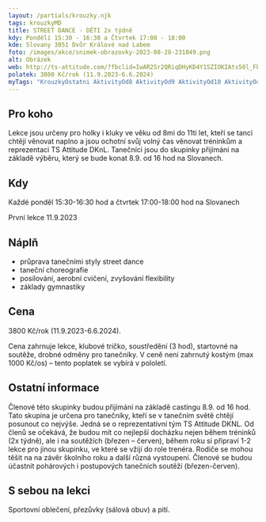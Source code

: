 ```yaml
---
layout: /partials/krouzky.njk
tags: krouzkyMD
title: STREET DANCE - DĚTI 2x týdně
kdy: Pondělí 15:30 - 16:30 a Čtvrtek 17:00 - 18:00
kde: Slovany 3051 Dvůr Králové nad Labem
foto: /images/akce/snimek-obrazovky-2023-08-28-231849.png
alt: Obrázek
web: http://ts-attitude.com/?fbclid=IwAR2Sr2QRiqDHyKD4Y1SZIOKIAts50l_Fbl4mu0ArOUoGUs6IVA-w3G8VGLE
polatek: 3800 Kč/rok (11.9.2023-6.6.2024)
myTags: "KrouzkyOstatni AktivityOd8 AktivityOd9 AktivityOd10 AktivityOd11 "
---
```

<!--StartFragment-->

## Pro koho

Lekce jsou určeny pro holky i kluky ve věku od 8mi do 11ti let, kteří se tanci chtějí věnovat naplno a jsou ochotní svůj volný čas věnovat tréninkům a reprezentaci TS Attitude DKnL. Tanečníci jsou do skupinky přijímáni na základě výběru, který se bude konat 8.9. od 16 hod na Slovanech.

## Kdy

Každé ponděl 15:30-16:30 hod a čtvrtek 17:00-18:00 hod na Slovanech

První lekce 11.9.2023

## Náplň

* průprava tanečními styly street dance
* taneční choreografie
* posilování, aerobní cvičení, zvyšování flexibility
* základy gymnastiky

## Cena

3800 Kč/rok (11.9.2023-6.6.2024).

Cena zahrnuje lekce, klubové tričko, soustředění (3 hod), startovné na soutěže, drobné odměny pro tanečníky. V ceně není zahrnutý kostým (max 1000 Kč/os) – tento poplatek se vybírá v pololetí.

## Ostatní informace

Členové této skupinky budou přijímání na základě castingu 8.9. od 16 hod. Tato skupina je určena pro tanečníky, kteří se v tanečním světě chtějí posunout co nejvýše. Jedná se o reprezentativní tým TS Attitude DKNL. Od členů se očekává, že budou mít co nejlepší docházku nejen během tréninků (2x týdně), ale i na soutěžích (březen – červen), během roku si připraví 1-2 lekce pro jinou skupinku, ve které se vžijí do role trenéra. Rodiče se mohou těšit na na závěr školního roku a další různá vystoupení. Členové se budou účastnit pohárových i postupových tanečních soutěží (březen-červen).

## S sebou na lekci

Sportovní oblečení, přezůvky (sálová obuv) a pití.

<!--EndFragment-->